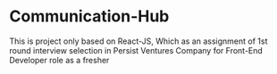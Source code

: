 # Communication-Hub
This is project only based on React-JS, Which as an assignment of 1st round interview selection in Persist Ventures Company for Front-End Developer role as a fresher
